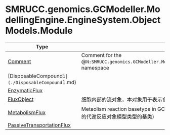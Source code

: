 ﻿
# SMRUCC.genomics.GCModeller.ModellingEngine.EngineSystem.ObjectModels.Module

|Type|Summary|
|----|-------|
|[Comment](./Comment.md)|Comment for the @``N:SMRUCC.genomics.GCModeller.ModellingEngine.EngineSystem.ObjectModels.Module`` namespace|
|[DisposableCompound`1](./DisposableCompound`1.md)||
|[EnzymaticFlux](./EnzymaticFlux.md)||
|[FluxObject](./FluxObject.md)|细胞内部的流对象，本对象用于表示多个生物分子之间的相互作用关系|
|[MetabolismFlux](./MetabolismFlux.md)|Metaolism reaction basetype in GCModeller ObjectModels.(GCModeller计算引擎之中的代谢反应对象模型类型的基类)|
|[PassiveTransportationFlux](./PassiveTransportationFlux.md)||

